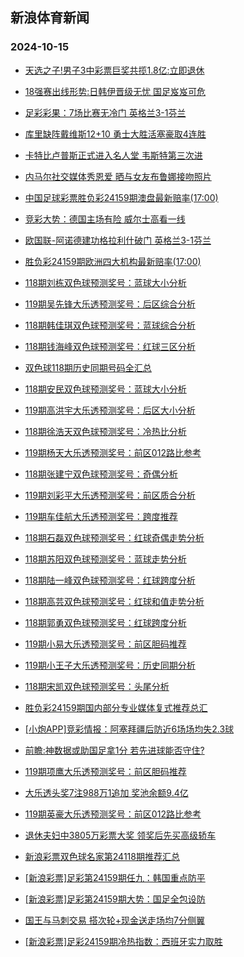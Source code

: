 ## 新浪体育新闻 
### 2024-10-15

+ [天选之子!男子3中彩票巨奖共揽1.8亿:立即退休](https://sports.sina.com.cn/l/2024-10-14/doc-incsnkcc5573292.shtml)

+ [18强赛出线形势:日韩伊晋级无忧 国足岌岌可危](https://sports.sina.com.cn/l/2024-10-14/doc-incsnusz2207959.shtml)

+ [足彩彩果：7场比赛无冷门 英格兰3-1芬兰](https://sports.sina.com.cn/l/2024-10-14/doc-incsnkck8559425.shtml)

+ [库里缺阵戴维斯12+10 勇士大胜活塞豪取4连胜](https://sports.sina.com.cn/basketball/nba/2024-10-14/doc-incsnyyv5314341.shtml)

+ [卡特比卢普斯正式进入名人堂 韦斯特第三次进](https://sports.sina.com.cn/basketball/nba/2024-10-14/doc-incsnusx5431046.shtml)

+ [内马尔社交媒体秀恩爱 晒与女友布鲁娜接吻照片](https://sports.sina.com.cn/global/others/2024-10-14/doc-incspfhx1395478.shtml)

+ [中国足球彩票胜负彩24159期澳盘最新赔率(17:00)](https://sports.sina.com.cn/l/2024-10-14/doc-incsnqmf1658364.shtml)

+ [竞彩大势：德国主场有险 威尔士高看一线](https://sports.sina.com.cn/l/2024-10-14/doc-incsnkcc5571973.shtml)

+ [欧国联-阿诺德建功格拉利什破门 英格兰3-1芬兰](https://sports.sina.com.cn/g/pl/2024-10-14/doc-incsnqmc2247167.shtml)

+ [胜负彩24159期欧洲四大机构最新赔率(17:00)](https://sports.sina.com.cn/l/2024-10-14/doc-incsnqmc2235620.shtml)

+ [118期刘栋双色球预测奖号：蓝球大小分析](https://sports.sina.com.cn/l/2024-10-14/doc-incspfht5246034.shtml)

+ [119期吴先锋大乐透预测奖号：后区综合分析](https://sports.sina.com.cn/l/2024-10-14/doc-incsnyyv5346575.shtml)

+ [118期韩佳琪双色球预测奖号：蓝球综合分析](https://sports.sina.com.cn/l/2024-10-14/doc-incspfhx1421323.shtml)

+ [118期钱海峰双色球预测奖号：红球三区分析](https://sports.sina.com.cn/l/2024-10-14/doc-incspfht5245689.shtml)

+ [双色球118期历史同期号码全汇总](https://sports.sina.com.cn/l/2024-10-14/doc-incspfhy8183449.shtml)

+ [118期安民双色球预测奖号：蓝球大小分析](https://sports.sina.com.cn/l/2024-10-14/doc-incspfhv2019741.shtml)

+ [119期高洪宇大乐透预测奖号：后区大小分析](https://sports.sina.com.cn/l/2024-10-14/doc-incspfhx1398041.shtml)

+ [118期徐浩天双色球预测奖号：冷热比分析](https://sports.sina.com.cn/l/2024-10-14/doc-incspfht5247251.shtml)

+ [119期杨天大乐透预测奖号：前区012路比参考](https://sports.sina.com.cn/l/2024-10-14/doc-incsnyyx2116217.shtml)

+ [118期张建宁双色球预测奖号：奇偶分析](https://sports.sina.com.cn/l/2024-10-14/doc-incspfhy8203519.shtml)

+ [119期刘彩平大乐透预测奖号：前区质合分析](https://sports.sina.com.cn/l/2024-10-14/doc-incspfhv2002838.shtml)

+ [119期车佳航大乐透预测奖号：跨度推荐](https://sports.sina.com.cn/l/2024-10-14/doc-incspfhx1399325.shtml)

+ [118期石磊双色球预测奖号：红球奇偶走势分析](https://sports.sina.com.cn/l/2024-10-14/doc-incspfhx1418884.shtml)

+ [118期苏阳双色球预测奖号：蓝球走势分析](https://sports.sina.com.cn/l/2024-10-14/doc-incspfht5237758.shtml)

+ [118期陆一峰双色球预测奖号：红球跨度分析](https://sports.sina.com.cn/l/2024-10-14/doc-incspfhv2020757.shtml)

+ [118期高芸双色球预测奖号：红球和值走势分析](https://sports.sina.com.cn/l/2024-10-14/doc-incspfhy8197148.shtml)

+ [118期郭勇双色球预测奖号：红球跨度分析](https://sports.sina.com.cn/l/2024-10-14/doc-incspfhy8195249.shtml)

+ [119期小易大乐透预测奖号：前区胆码推荐](https://sports.sina.com.cn/l/2024-10-14/doc-incsnyyv5342150.shtml)

+ [119期小王子大乐透预测奖号：历史同期分析](https://sports.sina.com.cn/l/2024-10-14/doc-incsnyyx2122449.shtml)

+ [118期宋凯双色球预测奖号：头尾分析](https://sports.sina.com.cn/l/2024-10-14/doc-incspfhy8188578.shtml)

+ [胜负彩24159期国内部分专业媒体复式推荐总汇](https://sports.sina.com.cn/l/2024-10-14/doc-incspfhx1461584.shtml)

+ [[小炮APP]竞彩情报：阿塞拜疆后防近6场场均失2.3球](https://sports.sina.com.cn/l/2024-10-14/doc-incsnusx5412883.shtml)

+ [前瞻:神数据或助国足拿1分 若先进球能否守住?](https://sports.sina.com.cn/l/2024-10-14/doc-incspmqv1358876.shtml)

+ [119期项鹰大乐透预测奖号：前区胆码推荐](https://sports.sina.com.cn/l/2024-10-14/doc-incsnyza8300518.shtml)

+ [大乐透头奖7注988万1追加 奖池余额9.4亿](https://sports.sina.com.cn/l/2024-10-14/doc-incspwer1265347.shtml)

+ [119期英豪大乐透预测奖号：前区012路比参考](https://sports.sina.com.cn/l/2024-10-14/doc-incsnyyz1518395.shtml)

+ [退休夫妇中3805万彩票大奖 领奖后先买高级轿车](https://sports.sina.com.cn/l/2024-10-15/doc-incsqtkf1006155.shtml)

+ [新浪彩票双色球名家第24118期推荐汇总](https://sports.sina.com.cn/l/2024-10-14/doc-incspfhy8202472.shtml)

+ [[新浪彩票]足彩第24159期任九：韩国重点防平](https://sports.sina.com.cn/l/2024-10-15/doc-incsqtiz4630281.shtml)

+ [[新浪彩票]足彩第24159期大势：国足全包设防](https://sports.sina.com.cn/l/2024-10-15/doc-incsqtkf1013161.shtml)

+ [国王与马刺交易 搭次轮+现金送走场均7分侧翼](https://sports.sina.com.cn/basketball/nba/2024-10-15/doc-incsqtkc1430408.shtml)

+ [[新浪彩票]足彩24159期冷热指数：西班牙实力取胜](https://sports.sina.com.cn/l/2024-10-15/doc-incsqtkh7795452.shtml)

